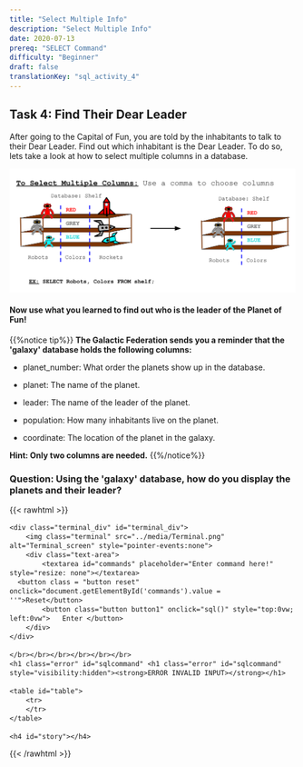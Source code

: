 ```yaml
---
title: "Select Multiple Info"
description: "Select Multiple Info"
date: 2020-07-13
prereq: "SELECT Command"
difficulty: "Beginner"
draft: false
translationKey: "sql_activity_4"
---
```

<!-- Links for javascript and CSS needed for drop down logic -->
<script type="text/javascript" src="_activity4.js"></script>
<link rel="stylesheet" href="../default/_type.css" type="text/css"></link>
<link rel="stylesheet" href="../default/_default.css" type="text/css"></link>
<script type="text/javascript" src="../default/alasql.js"></script>
<script type="text/javascript" src="../default/db.js"></script>
<script type="text/javascript" src="../default/_type.js"></script>


<!-- Embed YouTube Video Link here when ready -->

## Task 4: Find Their Dear Leader

After going to the Capital of Fun, you are told by the inhabitants to talk to their Dear Leader. Find out which inhabitant is the Dear Leader.
To do so, lets take a look at how to select multiple columns in a database.

![Commas](assets/Commas.png)

#### Now use what you learned to find out who is the leader of the Planet of Fun!

{{%notice tip%}}
**The Galactic Federation sends you a reminder that the 'galaxy' database holds the following columns:**

* planet_number: What order the planets show up in the database.

* planet: The name of the planet.

* leader: The name of the leader of the planet.

* population: How many inhabitants live on the planet.

* coordinate: The location of the planet in the galaxy.

**Hint: Only two columns are needed.**
{{%/notice%}}

### Question: Using the 'galaxy' database, how do you display the planets and their leader?


<!-- SQL Type In Activity -->
{{< rawhtml >}}

	<div class="terminal_div" id="terminal_div">
		<img class="terminal" src="../media/Terminal.png" alt="Terminal_screen" style="pointer-events:none">
		<div class="text-area">
			<textarea id="commands" placeholder="Enter command here!" style="resize: none"></textarea>
      <button class = "button reset" onclick="document.getElementById('commands').value = ''">Reset</button>
			<button class="button button1" onclick="sql()" style="top:0vw; left:0vw">	Enter </button>
		</div>
	</div>

	</br></br></br></br></br></br>
	<h1 class="error" id="sqlcommand" <h1 class="error" id="sqlcommand" style="visibility:hidden"><strong>ERROR INVALID INPUT></strong></h1>

	<table id="table">
		<tr>
		</tr>
	</table>

	<h4 id="story"></h4>

{{< /rawhtml >}}

<p>  </p>
